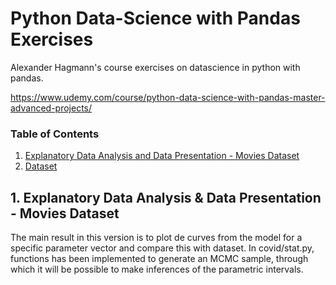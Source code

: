 
# Python Data-Science with Pandas Exercises

Alexander Hagmann's course exercises on datascience in python with pandas.

https://www.udemy.com/course/python-data-science-with-pandas-master-advanced-projects/


### Table of Contents
1. [Explanatory Data Analysis and Data Presentation - Movies Dataset](#1-explanatory-data-analysis-and-data-presentation-movies-dataset)
2. [Dataset](#2-dataset)

## 1. Explanatory Data Analysis & Data Presentation - Movies Dataset

The main result in this version is to plot de curves from the model for a specific parameter vector and compare this with dataset. In covid/stat.py, functions has been implemented to generate an MCMC sample, through which it will be possible to make inferences of the parametric intervals.
